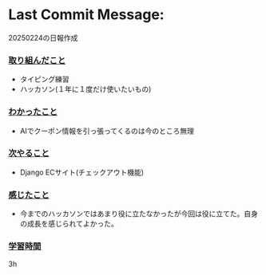 # Last Commit Message:
20250224の日報作成

### <u>取り組んだこと</u>
- タイピング練習
- ハッカソン(１年に１度だけ使いたいもの)

### <u>わかったこと</u>
- AIでクーポン情報を引っ張ってくるのは今のところ無理

### <u>次やること</u>
- Django ECサイト(チェックアウト機能)

### <u>感じたこと</u>
- 今までのハッカソンではあまり役に立たなかったが今回は役に立てた。自身の成長を感じられてよかった。

### <u>学習時間</u>
3h
